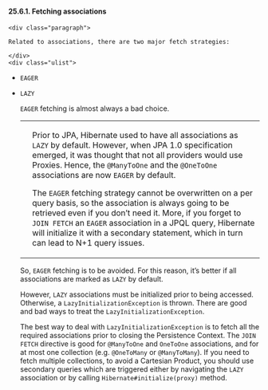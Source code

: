 #### 25.6.1. Fetching associations

    <div class="paragraph">

    Related to associations, there are two major fetch strategies:

    </div>
    <div class="ulist">

*   `EAGER`
*   `LAZY`
    </div>
    <div class="paragraph">

    `EAGER` fetching is almost always a bad choice.

    </div>
    <div class="admonitionblock tip">
    <table>
    <tr>
    <td class="icon">

    </td>
    <td class="content">
    <div class="paragraph">

    Prior to JPA, Hibernate used to have all associations as `LAZY` by default.
    However, when JPA 1.0 specification emerged, it was thought that not all providers would use Proxies. Hence, the `@ManyToOne` and the `@OneToOne` associations are now `EAGER` by default.

    </div>
    <div class="paragraph">

    The `EAGER` fetching strategy cannot be overwritten on a per query basis, so the association is always going to be retrieved even if you don&#8217;t need it.
    More, if you forget to `JOIN FETCH` an `EAGER` association in a JPQL query, Hibernate will initialize it with a secondary statement, which in turn can lead to N+1 query issues.

    </div>
    </td>
    </tr>
    </table>
    </div>
    <div class="paragraph">

    So, `EAGER` fetching is to be avoided. For this reason, it&#8217;s better if all associations are marked as `LAZY` by default.

    </div>
    <div class="paragraph">

    However, `LAZY` associations must be initialized prior to being accessed. Otherwise, a `LazyInitializationException` is thrown.
    There are good and bad ways to treat the `LazyInitializationException`.

    </div>
    <div class="paragraph">

    The best way to deal with `LazyInitializationException` is to fetch all the required associations prior to closing the Persistence Context.
    The `JOIN FETCH` directive is good for `@ManyToOne` and `OneToOne` associations, and for at most one collection (e.g. `@OneToMany` or `@ManyToMany`).
    If you need to fetch multiple collections, to avoid a Cartesian Product, you should use secondary queries which are triggered either by navigating the `LAZY` association or by calling `Hibernate#initialize(proxy)` method.

    </div>
    </div>
    </div>
    <div class="sect2">